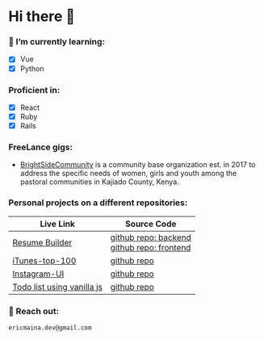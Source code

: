 
# Hi there 👋

### 🌱 I’m currently learning:
- [x] Vue
- [x] Python

### Proficient in:
- [x] React
- [x] Ruby
- [x] Rails

### FreeLance gigs:
- [BrightSideCommunity](https://www.brightsidecommunity.org/) is a community base organization est. in 2017 to address the specific needs of women, girls and youth among the pastoral communities in Kajiado County, Kenya.

### Personal projects on a different repositories:
|Live Link | Source Code|
|-------------------|-------------------|
|[Resume Builder](https://resume-builder-full.netlify.app/)|[github repo: backend](https://github.com/authme-flophy/resume-builder-backend) <br> [github repo: frontend](https://github.com/authme-flophy/resume-builder-front)|
|[iTunes-top-100](http://sordid-page.surge.sh)|[github repo](https://github.com/codeprospect/iTunes-top-100)|
|[Instagram-UI](https://codeprospect.github.io/intagram-ui/)|[github repo](https://github.com/codeprospect/instagram-ui)|
|[Todo list using vanilla js](http://prospect-todo-list.surge.sh/)|[github repo](https://github.com/codeprospect/todo)|



### 💬 Reach out:
    ericmaina.dev@gmail.com

